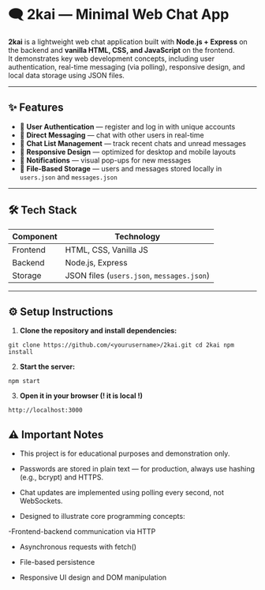 # 🗨️ 2kai — Minimal Web Chat App

**2kai** is a lightweight web chat application built with **Node.js + Express** on the backend and **vanilla HTML, CSS, and JavaScript** on the frontend.  
It demonstrates key web development concepts, including user authentication, real-time messaging (via polling), responsive design, and local data storage using JSON files.

---

## ✨ Features

- 🔐 **User Authentication** — register and log in with unique accounts  
- 💬 **Direct Messaging** — chat with other users in real-time  
- 📂 **Chat List Management** — track recent chats and unread messages  
- 📱 **Responsive Design** — optimized for desktop and mobile layouts  
- 🔔 **Notifications** — visual pop-ups for new messages  
- 💾 **File-Based Storage** — users and messages stored locally in `users.json` and `messages.json`  

---

## 🛠️ Tech Stack

| Component | Technology |
|-----------|------------|
| Frontend  | HTML, CSS, Vanilla JS |
| Backend   | Node.js, Express |
| Storage   | JSON files (`users.json`, `messages.json`) |

---

## ⚙️ Setup Instructions

1. **Clone the repository and install dependencies:**

`git clone https://github.com/<yourusername>/2kai.git
cd 2kai
npm install`

2. **Start the server:**

`npm start`

3. **Open it in your browser (! it is local !)**

`http://localhost:3000`

## ⚠️ Important Notes 

- This project is for educational purposes and demonstration only.

- Passwords are stored in plain text — for production, always use hashing (e.g., bcrypt) and HTTPS.

- Chat updates are implemented using polling every second, not WebSockets.

- Designed to illustrate core programming concepts:

-Frontend-backend communication via HTTP

- Asynchronous requests with fetch()

- File-based persistence

- Responsive UI design and DOM manipulation
